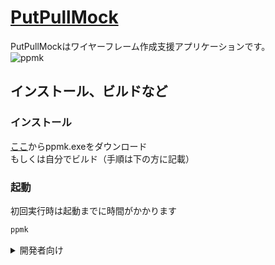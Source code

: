 # [PutPullMock](http://jec21jy0216.pya.jp/)
PutPullMockはワイヤーフレーム作成支援アプリケーションです。  
![ppmk](https://raw.githubusercontent.com/mt3hr/PutPullMock/main/devdocs/resources/screenshot.1672967496.png)

## インストール、ビルドなど

### インストール
[ここ](https://github.com/mt3hr/PutPullMock/releases/)からppmk.exeをダウンロード  
もしくは自分でビルド（手順は下の方に記載）  

### 起動
初回実行時は起動までに時間がかかります  
```powershell:launch_ppmk.ps1
ppmk
```

<details>
<summary>開発者向け</summary>
（powershellで実行してください）

### セットアップ
1. [nodejs-v18.12.1](https://nodejs.org/download/release/v18.12.1/node-v18.12.1-x64.msi)をインストールする
2. [golang-v1.19.4](https://go.dev/dl/go1.19.4.windows-amd64.msi)をインストールする
3. このRepositoryをCloneする
```powershell:clone_ppmk
cd $HOME
git clone https://github.com/mt3hr/PutPullMock.git
cd PutPullMock
```
4. セットアップする
```posershell:setup.ps1
npm i
```

### 開発
以下のコマンドを実行してから表示されたアドレスにアクセスし、ソースコードを編集する  
```powershell:serve_ppmk.ps1
cd $HOME/PutPullMock
code .
npm run serve
```

### ビルド
```powershell:build_ppmk.ps1
cd $HOME/PutPullMock
npm run build
cd src/app/
go build -ldflags="-H windowsgui"
```
</details>
